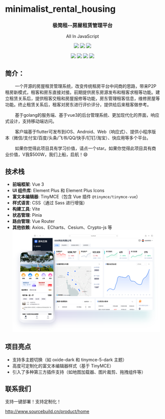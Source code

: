 # minimalist_rental_housing


<h3 align="center">极简租--房屋租赁管理平台</h3>
<p align="center">All In JavaScript</p>
<p align="center">
  <a href="https://github.com/LiuXIn011/rightHouse"><img src="https://img.shields.io/github/languages/top/LiuXIn011/rightHouse"></a>
  <a href="https://github.com/LiuXIn011/rightHouse"><img src="https://img.shields.io/badge/license-MIT-green"></a>
  <a href="https://github.com/LiuXIn011/rightHouse"><img src="https://img.shields.io/github/last-commit/LiuXIn011/rightHouse"></a
</p>
<p align="center">
  <a href="https://github.com/LiuXIn011/rightHouse"><img src="https://img.shields.io/badge/Vue-3.0%2B-brightgreen.svg"></a>
  <a href="https://github.com/LiuXIn011/rightHouse"><img src="https://img.shields.io/badge/NodeJs-8%2B-brightgreen.svg"></a>
  <a href="https://github.com/LiuXIn011/rightHouse"><img src="https://img.shields.io/badge/Npm-6.1.0%2B-brightgreen.svg"></a>
  <a href="https://github.com/LiuXIn011/rightHouse"><img src="https://img.shields.io/badge/MySQL-5.7%2B-brightgreen.svg"></a>
</p>

## 简介：

<p style="text-indent: 2rem;">
一个开源的房屋租赁管理系统，改变传统租房平台中间商的思路，带来P2P租房新模式，租客和房东直接对接。前期提供房东房源发布和租客求租等功能。建立租赁关系后，提供租客交租和房屋报修等功能，房东管理租客信息，维修房屋等功能。终止租赁关系后，租客对房东进行评价评分，提供给后来租客做参考。
</p>
<p style="text-indent: 2rem;">
基于golang的服务端、基于vue3的后台管理系统、更加现代化的界面，响应式设计，支持移动端访问。
</p>
<p style="text-indent: 2rem;">
客户端基于flutter可发布到iOS、Android、Web（响应式）、提供小程序版本（微信/支付宝/百度/头条/飞书/QQ/快手/钉钉/淘宝）、快应用等多个平台。
</p>
<p style="text-indent: 2rem;">如果你觉得此项目具有学习价值，请点一个star。如果你觉得此项目具有商业价值，V我$500W，我们上船，启航！😄</p>


## 技术栈

- **前端框架**: Vue 3
- **UI 组件库**: Element Plus 和 Element Plus Icons
- **富文本编辑器**: TinyMCE（包含 Vue 插件 `@tinymce/tinymce-vue`）
- **样式语言**: CSS（通过 Sass 进行增强）
- **构建工具**: Vite
- **状态管理**: Pinia
- **路由管理**: Vue Router
- **其他依赖**: Axios、ECharts、Cesium、Crypto-js 等
![项目预览](./dashboard-d6178ec8.png)
## 项目亮点

- 支持多主题切换（如 oxide-dark 和 tinymce-5-dark 主题）
- 高度可定制化的富文本编辑器样式（基于 TinyMCE）
- 引入了多种第三方插件支持（如地图加载器、图片裁剪、拖拽组件等）


## 联系我们

支持一键部署！支持定制化！

http://www.sourcebuild.cn/product/home
